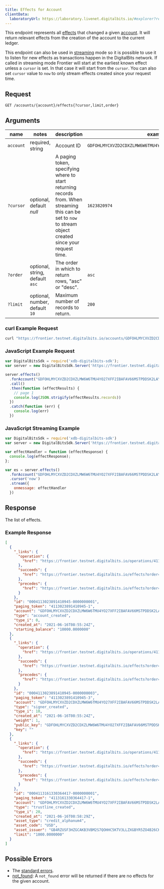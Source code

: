```yaml
---
title: Effects for Account
clientData:
  laboratoryUrl: https://laboratory.livenet.digitalbits.io/#explorer?resource=effects&endpoint=for_account
---
```

This endpoint represents all [effects](../resources/effect.md) that changed a given
[account](../resources/account.md). It will return relevant effects from the creation of the
account to the current ledger.

This endpoint can also be used in [streaming](../streaming.md) mode so it is possible to use it to
listen for new effects as transactions happen in the DigitalBits network.
If called in streaming mode Frontier will start at the earliest known effect unless a `cursor` is
set. In that case it will start from the `cursor`. You can also set `cursor` value to `now` to only
stream effects created since your request time.

## Request

```
GET /accounts/{account}/effects{?cursor,limit,order}
```

## Arguments

| name | notes | description | example |
| ---- | ----- | ----------- | ------- |
| `account` | required, string | Account ID | `GDFOHLMYCXVZD2CDXZLMW6W6TMU4YO27XFF2IBAFAV66MSTPDDSK2LAY` |
| `?cursor` | optional, default _null_ | A paging token, specifying where to start returning records from. When streaming this can be set to `now` to stream object created since your request time. | `1623820974` |
| `?order`  | optional, string, default `asc` | The order in which to return rows, "asc" or "desc". | `asc` |
| `?limit`  | optional, number, default `10` | Maximum number of records to return. | `200` |

### curl Example Request

```sh
curl "https://frontier.testnet.digitalbits.io/accounts/GDFOHLMYCXVZD2CDXZLMW6W6TMU4YO27XFF2IBAFAV66MSTPDDSK2LAY/effects?limit=1"
```

### JavaScript Example Request

```javascript
var DigitalBitsSdk = require('xdb-digitalbits-sdk');
var server = new DigitalBitsSdk.Server('https://frontier.testnet.digitalbits.io');

server.effects()
  .forAccount("GDFOHLMYCXVZD2CDXZLMW6W6TMU4YO27XFF2IBAFAV66MSTPDDSK2LAY")
  .call()
  .then(function (effectResults) {
    // page 1
    console.log(JSON.strigify(effectResults.records))
  })
  .catch(function (err) {
    console.log(err)
  })
```

### JavaScript Streaming Example

```javascript
var DigitalBitsSdk = require('xdb-digitalbits-sdk')
var server = new DigitalBitsSdk.Server('https://frontier.testnet.digitalbits.io');

var effectHandler = function (effectResponse) {
  console.log(effectResponse);
};

var es = server.effects()
  .forAccount("GDFOHLMYCXVZD2CDXZLMW6W6TMU4YO27XFF2IBAFAV66MSTPDDSK2LAY")
  .cursor('now')
  .stream({
    onmessage: effectHandler
  })
```

## Response

The list of effects.

### Example Response

```json
[
  {
    "_links": {
      "operation": {
        "href": "https://frontier.testnet.digitalbits.io/operations/4113023891410945"
      },
      "succeeds": {
        "href": "https://frontier.testnet.digitalbits.io/effects?order=desc&cursor=4113023891410945-1"
      },
      "precedes": {
        "href": "https://frontier.testnet.digitalbits.io/effects?order=asc&cursor=4113023891410945-1"
      }
    },
    "id": "0004113023891410945-0000000001",
    "paging_token": "4113023891410945-1",
    "account": "GDFOHLMYCXVZD2CDXZLMW6W6TMU4YO27XFF2IBAFAV66MSTPDDSK2LAY",
    "type": "account_created",
    "type_i": 0,
    "created_at": "2021-06-16T08:55:24Z",
    "starting_balance": "10000.0000000"
  },
  {
    "_links": {
      "operation": {
        "href": "https://frontier.testnet.digitalbits.io/operations/4113023891410945"
      },
      "succeeds": {
        "href": "https://frontier.testnet.digitalbits.io/effects?order=desc&cursor=4113023891410945-3"
      },
      "precedes": {
        "href": "https://frontier.testnet.digitalbits.io/effects?order=asc&cursor=4113023891410945-3"
      }
    },
    "id": "0004113023891410945-0000000003",
    "paging_token": "4113023891410945-3",
    "account": "GDFOHLMYCXVZD2CDXZLMW6W6TMU4YO27XFF2IBAFAV66MSTPDDSK2LAY",
    "type": "signer_created",
    "type_i": 10,
    "created_at": "2021-06-16T08:55:24Z",
    "weight": 1,
    "public_key": "GDFOHLMYCXVZD2CDXZLMW6W6TMU4YO27XFF2IBAFAV66MSTPDDSK2LAY",
    "key": ""
  },
  {
    "_links": {
      "operation": {
        "href": "https://frontier.testnet.digitalbits.io/operations/4113161330364417"
      },
      "succeeds": {
        "href": "https://frontier.testnet.digitalbits.io/effects?order=desc&cursor=4113161330364417-1"
      },
      "precedes": {
        "href": "https://frontier.testnet.digitalbits.io/effects?order=asc&cursor=4113161330364417-1"
      }
    },
    "id": "0004113161330364417-0000000001",
    "paging_token": "4113161330364417-1",
    "account": "GDFOHLMYCXVZD2CDXZLMW6W6TMU4YO27XFF2IBAFAV66MSTPDDSK2LAY",
    "type": "trustline_created",
    "type_i": 20,
    "created_at": "2021-06-16T08:58:29Z",
    "asset_type": "credit_alphanum4",
    "asset_code": "USD",
    "asset_issuer": "GB4RZUSF3HZGCAKB3VBM2S7QOHHC5KTV3LLZXGBYR5ZO4B26CKHFZTSZ",
    "limit": "1000.0000000"
  }
]

```

## Possible Errors

- The [standard errors](../errors.md#standard-errors).
- [not_found](../errors/not-found.md): A `not_found` error will be returned if there are no effects for the given account.
